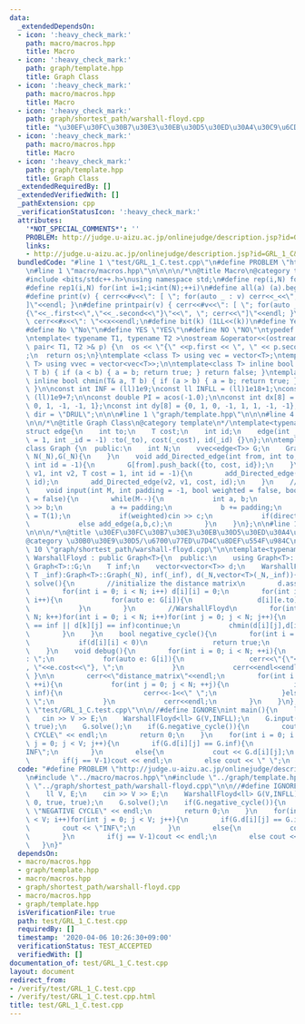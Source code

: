 ```yaml
---
data:
  _extendedDependsOn:
  - icon: ':heavy_check_mark:'
    path: macro/macros.hpp
    title: Macro
  - icon: ':heavy_check_mark:'
    path: graph/template.hpp
    title: Graph Class
  - icon: ':heavy_check_mark:'
    path: macro/macros.hpp
    title: Macro
  - icon: ':heavy_check_mark:'
    path: graph/shortest_path/warshall-floyd.cpp
    title: "\u30EF\u30FC\u30B7\u30E3\u30EB\u30D5\u30ED\u30A4\u30C9\u6CD5"
  - icon: ':heavy_check_mark:'
    path: macro/macros.hpp
    title: Macro
  - icon: ':heavy_check_mark:'
    path: graph/template.hpp
    title: Graph Class
  _extendedRequiredBy: []
  _extendedVerifiedWith: []
  _pathExtension: cpp
  _verificationStatusIcon: ':heavy_check_mark:'
  attributes:
    '*NOT_SPECIAL_COMMENTS*': ''
    PROBLEM: http://judge.u-aizu.ac.jp/onlinejudge/description.jsp?id=GRL_1_C&lang=ja
    links:
    - http://judge.u-aizu.ac.jp/onlinejudge/description.jsp?id=GRL_1_C&lang=ja
  bundledCode: "#line 1 \"test/GRL_1_C.test.cpp\"\n#define PROBLEM \"http://judge.u-aizu.ac.jp/onlinejudge/description.jsp?id=GRL_1_C&lang=ja\"\
    \n#line 1 \"macro/macros.hpp\"\n\n\n\n/*\n@title Macro\n@category template\n*/\n\
    #include <bits/stdc++.h>\nusing namespace std;\n#define rep(i,N) for(int i=0;i<int(N);++i)\n\
    #define rep1(i,N) for(int i=1;i<int(N);++i)\n#define all(a) (a).begin(),(a).end()\n\
    #define print(v) { cerr<<#v<<\": [ \"; for(auto _ : v) cerr<<_<<\", \"; cerr<<\"\
    ]\"<<endl; }\n#define printpair(v) { cerr<<#v<<\": [ \"; for(auto _ : v) cerr<<\"\
    {\"<<_.first<<\",\"<<_.second<<\"}\"<<\", \"; cerr<<\"]\"<<endl; }\n#define dump(x)\
    \ cerr<<#x<<\": \"<<x<<endl;\n#define bit(k) (1LL<<(k))\n#define Yes \"Yes\"\n\
    #define No \"No\"\n#define YES \"YES\"\n#define NO \"NO\"\ntypedef long long ll;\n\
    \ntemplate< typename T1, typename T2 >\nostream &operator<<(ostream &os, const\
    \ pair< T1, T2 >& p) {\n  os << \"{\" <<p.first << \", \" << p.second << \"}\"\
    ;\n  return os;\n}\ntemplate <class T> using vec = vector<T>;\ntemplate <class\
    \ T> using vvec = vector<vec<T>>;\n\ntemplate<class T> inline bool chmax(T& a,\
    \ T b) { if (a < b) { a = b; return true; } return false; }\ntemplate<class T>\
    \ inline bool chmin(T& a, T b) { if (a > b) { a = b; return true; } return false;\
    \ }\n\nconst int INF = (ll)1e9;\nconst ll INFLL = (ll)1e18+1;\nconst ll MOD =\
    \ (ll)1e9+7;\n\nconst double PI = acos(-1.0);\n\nconst int dx[8] = {1, 0, -1,\
    \ 0, 1, -1, -1, 1};\nconst int dy[8] = {0, 1, 0, -1, 1, 1, -1, -1};\nconst string\
    \ dir = \"DRUL\";\n\n\n#line 1 \"graph/template.hpp\"\n\n\n#line 4 \"graph/template.hpp\"\
    \n\n/*\n@title Graph Class\n@category template\n*/\ntemplate<typename T = int>\n\
    struct edge{\n    int to;\n    T cost;\n    int id;\n    edge(int _to, T _cost\
    \ = 1, int _id = -1) :to(_to), cost(_cost), id(_id) {}\n};\n\ntemplate<class T>\n\
    class Graph {\n  public:\n    int N;\n    vvec<edge<T>> G;\n    Graph(int _N):\
    \ N(_N),G(_N){\n    }\n    void add_Directed_edge(int from, int to, T cost = 1,\
    \ int id = -1){\n        G[from].push_back({to, cost, id});\n    }\n    void add_edge(int\
    \ v1, int v2, T cost = 1, int id = -1){\n        add_Directed_edge(v1, v2, cost,\
    \ id);\n        add_Directed_edge(v2, v1, cost, id);\n    }\n    //standard input\n\
    \    void input(int M, int padding = -1, bool weighted = false, bool directed\
    \ = false){\n        while(M--){\n            int a, b;\n            cin >> a\
    \ >> b;\n            a += padding;\n            b += padding;\n            T c\
    \ = T(1);\n            if(weighted)cin >> c;\n            if(directed)add_Directed_edge(a,b,c);\n\
    \            else add_edge(a,b,c);\n        }\n    }\n};\n\n#line 1 \"graph/shortest_path/warshall-floyd.cpp\"\
    \n\n\n/*\n@title \u30EF\u30FC\u30B7\u30E3\u30EB\u30D5\u30ED\u30A4\u30C9\u6CD5\n\
    @category \u30B0\u30E9\u30D5/\u6700\u77ED\u7D4C\u8DEF\u554F\u984C\n\n*/\n#line\
    \ 10 \"graph/shortest_path/warshall-floyd.cpp\"\n\ntemplate<typename T>\nclass\
    \ WarshallFloyd : public Graph<T>{\n  public:\n    using Graph<T>::N;\n    using\
    \ Graph<T>::G;\n    T inf;\n    vector<vector<T>> d;\n    WarshallFloyd(int _N,\
    \ T _inf):Graph<T>::Graph(_N), inf(_inf), d(_N,vector<T>(_N,_inf)){}\n    void\
    \ solve(){\n        //initialize the distance matrix\n        d.assign(N, vector<T>(N,inf));\n\
    \        for(int i = 0; i < N; i++) d[i][i] = 0;\n        for(int i = 0; i < N;\
    \ i++){\n            for(auto e: G[i]){\n                d[i][e.to] = e.cost;\n\
    \            }\n        }\n        //WarshallFloyd\n        for(int k = 0; k <\
    \ N; k++)for(int i = 0; i < N; i++)for(int j = 0; j < N; j++){\n            if(d[i][k]\
    \ == inf || d[k][j] == inf)continue;\n            chmin(d[i][j],d[i][k] + d[k][j]);\n\
    \        }\n    }\n    bool negative_cycle(){\n        for(int i = 0; i < N; i++)\n\
    \            if(d[i][i] < 0)\n                return true;\n        return false;\n\
    \    }\n    void debug(){\n        for(int i = 0; i < N; ++i){\n            cerr<<i+1<<\"\
    : \";\n            for(auto e: G[i]){\n                cerr<<\"{\"<<e.to+1<<\"\
    , \"<<e.cost<<\"}, \";\n            }\n            cerr<<endl<<endl;\n       \
    \ }\n\n        cerr<<\"distance_matrix\"<<endl;\n        for(int i = 0; i < N;\
    \ ++i){\n            for(int j = 0; j < N; ++j){\n                if(d[i][j] ==\
    \ inf){\n                    cerr<<-1<<\" \";\n                }else cerr<<d[i][j]<<\"\
    \ \";\n            }\n            cerr<<endl;\n        }\n    }\n};\n\n#line 5\
    \ \"test/GRL_1_C.test.cpp\"\n\n//#define IGNORE\nint main(){\n    ll V, E;\n \
    \   cin >> V >> E;\n    WarshallFloyd<ll> G(V,INFLL);\n    G.input(E, 0, true,\
    \ true);\n    G.solve();\n    if(G.negative_cycle()){\n        cout << \"NEGATIVE\
    \ CYCLE\" << endl;\n        return 0;\n    }\n    for(int i = 0; i < V; i++)for(int\
    \ j = 0; j < V; j++){\n        if(G.d[i][j] == G.inf){\n            cout << \"\
    INF\";\n        }\n        else{\n            cout << G.d[i][j];\n        }\n\
    \        if(j == V-1)cout << endl;\n        else cout << \" \";\n    }\n}\n"
  code: "#define PROBLEM \"http://judge.u-aizu.ac.jp/onlinejudge/description.jsp?id=GRL_1_C&lang=ja\"\
    \n#include \"../macro/macros.hpp\"\n#include \"../graph/template.hpp\"\n#include\
    \ \"../graph/shortest_path/warshall-floyd.cpp\"\n\n//#define IGNORE\nint main(){\n\
    \    ll V, E;\n    cin >> V >> E;\n    WarshallFloyd<ll> G(V,INFLL);\n    G.input(E,\
    \ 0, true, true);\n    G.solve();\n    if(G.negative_cycle()){\n        cout <<\
    \ \"NEGATIVE CYCLE\" << endl;\n        return 0;\n    }\n    for(int i = 0; i\
    \ < V; i++)for(int j = 0; j < V; j++){\n        if(G.d[i][j] == G.inf){\n    \
    \        cout << \"INF\";\n        }\n        else{\n            cout << G.d[i][j];\n\
    \        }\n        if(j == V-1)cout << endl;\n        else cout << \" \";\n \
    \   }\n}"
  dependsOn:
  - macro/macros.hpp
  - graph/template.hpp
  - macro/macros.hpp
  - graph/shortest_path/warshall-floyd.cpp
  - macro/macros.hpp
  - graph/template.hpp
  isVerificationFile: true
  path: test/GRL_1_C.test.cpp
  requiredBy: []
  timestamp: '2020-04-06 10:26:30+09:00'
  verificationStatus: TEST_ACCEPTED
  verifiedWith: []
documentation_of: test/GRL_1_C.test.cpp
layout: document
redirect_from:
- /verify/test/GRL_1_C.test.cpp
- /verify/test/GRL_1_C.test.cpp.html
title: test/GRL_1_C.test.cpp
---
```

